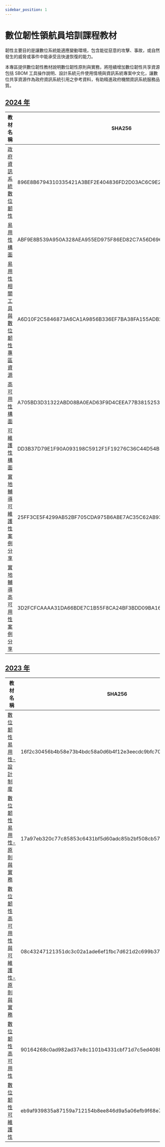 ```yaml
---
sidebar_position: 1
---
```


# 數位韌性領航員培訓課程教材

韌性主要目的是讓數位系統能適應變動環境，包含能從惡意的攻擊、事故，或自然發生的威脅或事件中能承受且快速恢復的能力。

本專區提供數位韌性教材說明數位韌性原則與實務，將陸續增加數位韌性共享資源包括 SBOM 工具操作說明、設計系統元件使用情境與資訊系統專案中文化，讓數位共享資源作為政府資訊系統引用之參考資料，有助精進政府機關資訊系統服務品質。

## [2024 年](https://github.com/nics-tw/resilience-material/releases/tag/2024)

| 教材名稱                                                                                                                                                               | SHA256                                                             |
|-----------------------------------------------------------------------------------------------------------------------------------------------------------------------|-------------------------------------------------------------------|
| [政府資訊系統數位韌性](https://github.com/nics-tw/resilience-material/releases/download/2024/1_Digital_Resilience.pdf)                                                  | 896E8B6794310335421A3BEF2E404836FD2D03AC6C9E295F86483395653B5447 |
| [易用性構面](https://github.com/nics-tw/resilience-material/releases/download/2024/2_Usability.pdf)                                                                    | ABF9E8B539A950A328AEA955ED975F86ED82C7A56D6961460F32314F9CEAA27A |
| [易用性相關工具與數位韌性專區資源](https://github.com/nics-tw/resilience-material/releases/download/2024/3_Usability-Related_Tools_and_Digital_Resilience_Materials.pdf) | A6D10F2C5846873A6CA1A9856B336EF7BA38FA155ADB265E8F38457AEB8EA125 |
| [高可用性構面](https://github.com/nics-tw/resilience-material/releases/download/2024/4_High-Availability.pdf)                                                          | A705BD3D31322ABD08BA0EAD63F9D4CEEA77B3815253186550B1F6B1240EDD23 |
| [可維護性構面](https://github.com/nics-tw/resilience-material/releases/download/2024/5_Maintainability.pdf)                                                            | DD3B37D79E1F90A093198C5912F1F19276C36C44D54B3C344EBE48570B8A9648 |
| [實地輔導可維護性案例分享](https://github.com/nics-tw/resilience-material/releases/download/2024/6_Maintainability_Best_Practices.pdf)                                  | 25FF3CE5F4299AB52BF705CDA975B6ABE7AC35C62AB93BD472204663E67A441C |
| [實地輔導高可用性案例分享](https://github.com/nics-tw/resilience-material/releases/download/2024/7_High-Availability_Case_Studies.pdf)                                  | 3D2FCFCAAAA31DA66BDE7C1B55F8CA24BF3BDD09BA1684CB38EDA7920481B7D3 |

## [2023 年](https://github.com/nics-tw/resilience-material/releases/tag/2023)

| 教材名稱                                       | SHA256                                                             |
|------------------------------------------------|--------------------------------------------------------------------|
| [數位韌性易用性-設計制度](https://github.com/nics-tw/resilience-material/releases/download/2023/usability_design-system.pdf)              | 16f2c30456b4b58e73b4bdc58a0d6b4f12e3eecdc9bfc70267edf891e00bbda4 |
| [數位韌性易用性-原則與實務](https://github.com/nics-tw/resilience-material/releases/download/2023/usability_principles-and-practices.pdf)            | 17a97eb320c77c85853c6431bf5d60adc85b2bf508cb571e89b4f3935cd9fd69 |
| [數位韌性高可用性與可維護性-原則與實務](https://github.com/nics-tw/resilience-material/releases/download/2023/ha-and-maintainability_principles-and-practices.pdf)  | 08c43247121351dc3c02a1ade6ef1fbc7d621d2c699b372fc93e6564117f684e |
| [數位韌性高可用性](https://github.com/nics-tw/resilience-material/releases/download/2023/high-availability.pdf)                     | 90164268c0ad982ad37e8c1101b4331cbf71d7c5ed408818fc87656fe1f19e64 |
| [數位韌性可維護性](https://github.com/nics-tw/resilience-material/releases/download/2023/maintainability.pdf)                     | eb9af939835a87159a712154b8ee846d9a5a06efb9f68e7b3b797831f2cfb413 |
